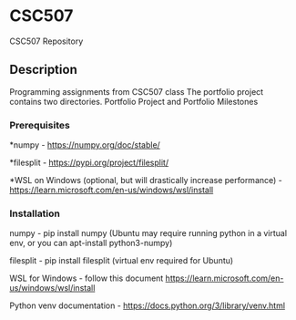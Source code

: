 # CSC507

CSC507 Repository

## Description

Programming assignments from CSC507 class
The portfolio project contains two directories. Portfolio Project and Portfolio Milestones

### Prerequisites 

*numpy - https://numpy.org/doc/stable/

*filesplit - https://pypi.org/project/filesplit/

*WSL on Windows (optional, but will drastically increase performance) - https://learn.microsoft.com/en-us/windows/wsl/install

### Installation

numpy - pip install numpy (Ubuntu may require running python in a virtual env, or you can apt-install python3-numpy)

filesplit - pip install filesplit (virtual env required for Ubuntu)

WSL for Windows - follow this document https://learn.microsoft.com/en-us/windows/wsl/install

Python venv documentation - https://docs.python.org/3/library/venv.html

